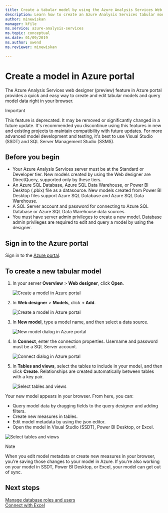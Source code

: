 ```yaml
---
title: Create a tabular model by using the Azure Analysis Services Web designer | Microsoft Docs
description: Learn how to create an Azure Analysis Services tabular model by using the Web designer in Azure portal.
author: minewiskan
manager: kfile
ms.service: azure-analysis-services
ms.topic: conceptual
ms.date: 01/09/2019
ms.author: owend
ms.reviewer: minewiskan

---
```

# Create a model in Azure portal

The Azure Analysis Services web designer (preview) feature in Azure portal provides a quick and easy way to create and edit tabular models and query model data right in your browser. 

> [!IMPORTANT]
> This feature is deprecated. It may be removed or significantly changed in a future update. It's recommended you discontinue using this features in new and existing projects to maintain compatibility with future updates. For more advanced model development and testing, it's best to use Visual Studio (SSDT) and SQL Server Management Studio (SSMS).


## Before you begin

- Your Azure Analysis Services server must be at the Standard or Developer tier. New models created by using the Web designer are DirectQuery, supported only by these tiers.
- An Azure SQL Database, Azure SQL Data Warehouse, or Power BI Desktop (.pbix) file as a datasource. New models created from Power BI Desktop files support Azure SQL Database and Azure SQL Data Warehouse.
- A SQL Server account and password for connecting to Azure SQL Database or Azure SQL Data Warehouse data sources.
- You must have server admin privileges to create a new model. Database admin privileges are required to edit and query a model by using the designer.

## Sign in to the Azure portal

Sign in to the [Azure portal](https://portal.azure.com/).

## To create a new tabular model

1. In your server **Overview** > **Web designer**, click **Open**.

    ![Create a model in Azure portal](./media/analysis-services-create-model-portal/aas-create-portal-overview-wd.png)

2. In **Web designer** > **Models**, click **+ Add**.

    ![Create a model in Azure portal](./media/analysis-services-create-model-portal/aas-create-portal-models.png)

3. In **New model**, type a model name, and then select a data source.

    ![New model dialog in Azure portal](./media/analysis-services-create-model-portal/aas-create-portal-new-model.png)

4. In **Connect**, enter the connection properties. Username and password must be a SQL Server account.

     ![Connect dialog in Azure portal](./media/analysis-services-create-model-portal/aas-create-portal-connect.png)

5. In **Tables and views**, select the tables to include in your model, and then click **Create**. Relationships are created automatically between tables with a key pair.

     ![Select tables and views](./media/analysis-services-create-model-portal/aas-create-portal-tables.png)

Your new model appears in your browser. From here, you can:   

- Query model data by dragging fields to the query designer and adding filters.
- Create new measures in tables.
- Edit model metadata by using the json editor.
- Open the model in Visual Studio (SSDT), Power BI Desktop, or Excel.

![Select tables and views](./media/analysis-services-create-model-portal/aas-create-portal-query.png)

> [!NOTE]
> When you edit model metadata or create new measures in your browser, you're saving those changes to your model in Azure. If you're also working on your model in SSDT, Power BI Desktop, or Excel, your model can get out of sync.


## Next steps 
[Manage database roles and users](analysis-services-database-users.md)  
[Connect with Excel](analysis-services-connect-excel.md)  


